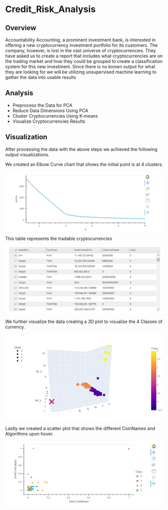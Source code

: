 # Credit_Risk_Analysis

## Overview
Accountability Accounting, a prominent investment bank, is interested in offering a new cryptocurrency investment portfolio for its customers. The company, however, is lost in the vast universe of cryptocurrencies. They have asked us to create a report that includes what cryptocurrencies are on the trading market and how they could be grouped to create a classification system for this new investment. Since there is no known output for what they are looking for we will be utilizing unsupervised machine learning to gather the data into usable results

## Analysis

- Preprocess the Data for PCA
- Reduce Data Dimensions Using PCA
- Cluster Cryptocurrencies Using K-means
- Visualize Cryptocurrencies Results

## Visualization

After processing the data with the above steps we achieved the following output visualizations.

We created an Elbow Curve chart that shows the initial point is at 4 clusters.

![Elbow](images/elbow.png)

This table represents the tradable cryptocurrencies

![Table](images/table.png)

We further visualize the data creating a 3D plot to visualize the 4 Classes of currency.

![3D](images/3D.png)

Lastly we created a scatter plot that shows the different CoinNames and Algorithms upon hover.

![Scatter](images/scatter.png)